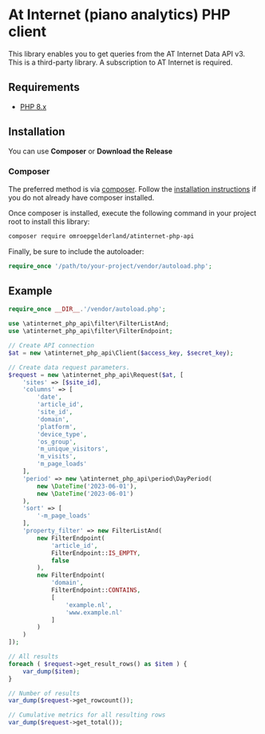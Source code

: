 # At Internet (piano analytics) PHP client

This library enables you to get queries from the AT Internet Data API v3.
This is a third-party library.
A subscription to AT Internet is required.

## Requirements ##
* [PHP 8.x](https://www.php.net/)

## Installation ##

You can use **Composer** or **Download the Release**

### Composer

The preferred method is via [composer](https://getcomposer.org/). Follow the
[installation instructions](https://getcomposer.org/doc/00-intro.md) if you do not already have
composer installed.

Once composer is installed, execute the following command in your project root to install this library:

```sh
composer require omroepgelderland/atinternet-php-api
```

Finally, be sure to include the autoloader:

```php
require_once '/path/to/your-project/vendor/autoload.php';
```

## Example

```php
require_once __DIR__.'/vendor/autoload.php';

use \atinternet_php_api\filter\FilterListAnd;
use \atinternet_php_api\filter\FilterEndpoint;

// Create API connection
$at = new \atinternet_php_api\Client($access_key, $secret_key);

// Create data request parameters.
$request = new \atinternet_php_api\Request($at, [
    'sites' => [$site_id],
    'columns' => [
        'date',
        'article_id',
        'site_id',
        'domain',
        'platform',
        'device_type',
        'os_group',
        'm_unique_visitors',
        'm_visits',
        'm_page_loads'
    ],
    'period' => new \atinternet_php_api\period\DayPeriod(
        new \DateTime('2023-06-01'),
        new \DateTime('2023-06-01')
    ),
    'sort' => [
        '-m_page_loads'
    ],
    'property_filter' => new FilterListAnd(
        new FilterEndpoint(
            'article_id',
            FilterEndpoint::IS_EMPTY,
            false
        ),
        new FilterEndpoint(
            'domain',
            FilterEndpoint::CONTAINS,
            [
                'example.nl',
                'www.example.nl'
            ]
        )
    )
]);

// All results
foreach ( $request->get_result_rows() as $item ) {
    var_dump($item);
}

// Number of results
var_dump($request->get_rowcount());

// Cumulative metrics for all resulting rows
var_dump($request->get_total());
```
